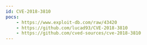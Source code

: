 ```yaml
---
id: CVE-2018-3810
pocs: 
    - https://www.exploit-db.com/raw/43420
    - https://github.com/lucad93/CVE-2018-3810
    - https://github.com/cved-sources/cve-2018-3810
---
```

